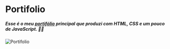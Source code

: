# Portifolio 
<h5>Esse é o meu <a href="https://jebtech.000webhostapp.com/Portifolio/Portifolio.html">portifólio</a> principal que produzi com HTML, CSS e um pouco de JavaScript. 👨‍💻</h5>

![Portifolio](https://user-images.githubusercontent.com/87030375/137050730-ef44c268-58fc-4c54-b90e-b878a87513a3.png)
